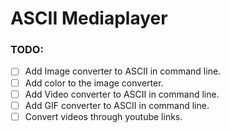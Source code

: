 # ASCII Mediaplayer

### TODO:
- [ ] Add Image converter to ASCII in command line.
- [ ] Add color to the image converter.
- [ ] Add Video converter to ASCII in command line.
- [ ] Add GIF converter to ASCII in command line.
- [ ] Convert videos through youtube links.